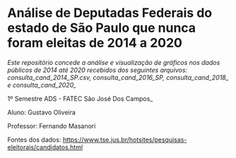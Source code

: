 # Análise de Deputadas Federais do estado de São Paulo que nunca foram eleitas de 2014 a 2020

*Este repositório concede a análise e visualização de gráficos nos dados públicos de 2014 até 2020 recebidos dos seguintes arquivos: consulta_cand_2014_SP.csv, consulta_cand_2016_SP, consulta_cand_2018_ e consulta_cand_2020_*

1º Semestre ADS - FATEC São José Dos Campos_

Aluno: Gustavo Oliveira

Professor: Fernando Masanori

Fontes dos dados: https://www.tse.jus.br/hotsites/pesquisas-eleitorais/candidatos.html
